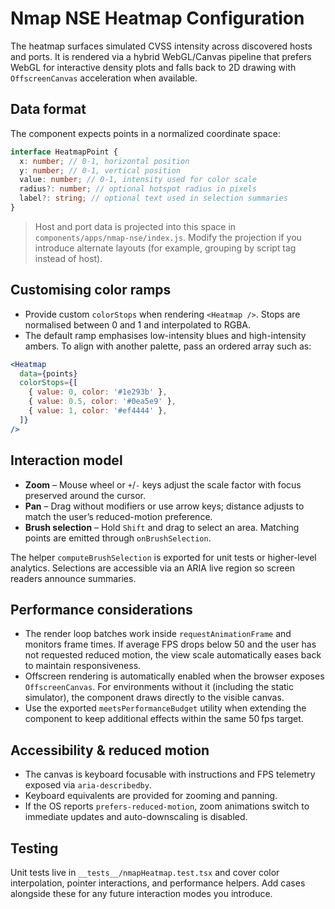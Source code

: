 # Nmap NSE Heatmap Configuration

The heatmap surfaces simulated CVSS intensity across discovered hosts and ports. It is rendered via a hybrid WebGL/Canvas pipeline that prefers WebGL for interactive density plots and falls back to 2D drawing with `OffscreenCanvas` acceleration when available.

## Data format

The component expects points in a normalized coordinate space:

```ts
interface HeatmapPoint {
  x: number; // 0-1, horizontal position
  y: number; // 0-1, vertical position
  value: number; // 0-1, intensity used for color scale
  radius?: number; // optional hotspot radius in pixels
  label?: string; // optional text used in selection summaries
}
```

> Host and port data is projected into this space in `components/apps/nmap-nse/index.js`. Modify the projection if you introduce alternate layouts (for example, grouping by script tag instead of host).

## Customising color ramps

* Provide custom `colorStops` when rendering `<Heatmap />`. Stops are normalised between 0 and 1 and interpolated to RGBA.
* The default ramp emphasises low-intensity blues and high-intensity ambers. To align with another palette, pass an ordered array such as:

```jsx
<Heatmap
  data={points}
  colorStops={[
    { value: 0, color: '#1e293b' },
    { value: 0.5, color: '#0ea5e9' },
    { value: 1, color: '#ef4444' },
  ]}
/>
```

## Interaction model

* **Zoom** – Mouse wheel or `+`/`-` keys adjust the scale factor with focus preserved around the cursor.
* **Pan** – Drag without modifiers or use arrow keys; distance adjusts to match the user’s reduced-motion preference.
* **Brush selection** – Hold `Shift` and drag to select an area. Matching points are emitted through `onBrushSelection`.

The helper `computeBrushSelection` is exported for unit tests or higher-level analytics. Selections are accessible via an ARIA live region so screen readers announce summaries.

## Performance considerations

* The render loop batches work inside `requestAnimationFrame` and monitors frame times. If average FPS drops below 50 and the user has not requested reduced motion, the view scale automatically eases back to maintain responsiveness.
* Offscreen rendering is automatically enabled when the browser exposes `OffscreenCanvas`. For environments without it (including the static simulator), the component draws directly to the visible canvas.
* Use the exported `meetsPerformanceBudget` utility when extending the component to keep additional effects within the same 50 fps target.

## Accessibility & reduced motion

* The canvas is keyboard focusable with instructions and FPS telemetry exposed via `aria-describedby`.
* Keyboard equivalents are provided for zooming and panning.
* If the OS reports `prefers-reduced-motion`, zoom animations switch to immediate updates and auto-downscaling is disabled.

## Testing

Unit tests live in `__tests__/nmapHeatmap.test.tsx` and cover color interpolation, pointer interactions, and performance helpers. Add cases alongside these for any future interaction modes you introduce.
